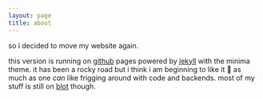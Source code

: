 ```yaml
---
layout: page
title: about
---
```


so i decided to move my website again. 

this version is running on [github](github) pages powered by [jekyll](jekyll) with the minima theme. it has been a rocky road but i think i am beginning to like it 🙂 as much as one _can_ like frigging around with code and backends. most of my stuff is still on [blot](blot) though.
